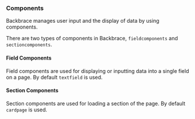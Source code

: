 ### Components

Backbrace manages user input and the display of data by using components.

There are two types of components in Backbrace, `fieldcomponents` and `sectioncomponents`.

#### Field Components

Field components are used for displaying or inputting data into a single field on a page. By default `textfield` is used.

<div class="components" data-type="field"></div>

#### Section Components

Section components are used for loading a section of the page. By default `cardpage` is used.

<div class="components" data-type="section"></div>
